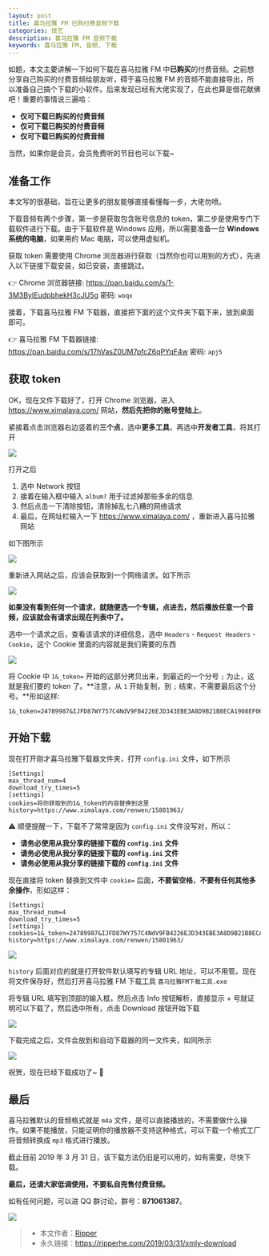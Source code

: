 ```yaml
---
layout: post
title: 喜马拉雅 FM 已购付费音频下载
categories: 技艺
description: 喜马拉雅 FM 音频下载
keywords: 喜马拉雅 FM, 音频, 下载
---
```


如题，本文主要讲解一下如何下载在喜马拉雅 FM 中**已购买**的付费音频。之前想分享自己购买的付费音频给朋友听，碍于喜马拉雅 FM 的音频不能直接导出，所以准备自己搞个下载的小软件。后来发现已经有大佬实现了，在此也算是借花献佛吧！重要的事情说三遍哈：

* **仅可下载已购买的付费音频**
* **仅可下载已购买的付费音频**
* **仅可下载已购买的付费音频**

当然，如果你是会员，会员免费听的节目也可以下载~

## 准备工作

本文写的很基础，旨在让更多的朋友能够直接看懂每一步，大佬勿喷。

下载音频有两个步骤，第一步是获取包含账号信息的 token，第二步是使用专门下载软件进行下载。由于下载软件是 Windows 应用，所以需要准备一台 **Windows 系统的电脑**，如果用的 Mac 电脑，可以使用虚拟机。

获取 token 需要使用 Chrome 浏览器进行获取（当然你也可以用别的方式），先进入以下链接下载安装，如已安装，直接跳过。

👉 Chrome 浏览器链接: <https://pan.baidu.com/s/1-3M3ByIEudpbhekH3cJU5g>  密码: `woqx`

接着，下载喜马拉雅 FM 下载器，直接把下面的这个文件夹下载下来，放到桌面即可。

👉 喜马拉雅 FM 下载器链接: <https://pan.baidu.com/s/17hVasZ0UM7pfcZ6qPYqF4w>  密码: `apj5`

## 获取 token

OK，现在文件下载好了，打开 Chrome 浏览器，进入 <https://www.ximalaya.com/> 网站，**然后先把你的账号登陆上**。

紧接着点击浏览器右边竖着的**三个点**，选中**更多工具**，再选中**开发者工具**，将其打开

![](https://raw.githubusercontent.com/ripperhe/Resource/master/20190331/Jietu20190331-124640.png)

打开之后

1. 选中 Network 按钮
2. 接着在输入框中输入 `album?` 用于过滤掉那些多余的信息
3. 然后点击一下清除按钮，清除掉乱七八糟的网络请求
4. 最后，在网址栏输入一下  <https://www.ximalaya.com/> ，重新进入喜马拉雅网站

如下图所示

![](https://raw.githubusercontent.com/ripperhe/Resource/master/20190331/Jietu20190331-125709.png)

重新进入网站之后，应该会获取到一个网络请求。如下所示

![](https://raw.githubusercontent.com/ripperhe/Resource/master/20190331/Jietu20190331-125823.png)

**如果没有看到任何一个请求，就随便选一个专辑，点进去，然后播放任意一个音频，应该就会有请求出现在列表中了。**

选中一个请求之后，查看该请求的详细信息，选中 `Headers` - `Request Headers` - `Cookie`，这个 Cookie 里面的内容就是我们需要的东西

![](https://raw.githubusercontent.com/ripperhe/Resource/master/20190331/Jietu20190331-130042.png)

将 Cookie 中 `1&_token=` 开始的这部分拷贝出来，到最近的一个分号 `;` 为止，这就是我们要的 token 了。**注意，从 `1` 开始复制，到 `;` 结束，不需要最后这个分号。**形如这样:

```
1&_token=24789987&IJFD87WY757C4NdV9FB4226EJD343EBE3A8D9B21B8ECA1908EF06FBF690BE15A02D806032C02CE58
```

## 开始下载

现在打开刚才喜马拉雅下载器文件夹，打开 `config.ini` 文件，如下所示

```
[Settings]
max_thread_num=4
download_try_times=5
[settings]
cookies=将你获取到的1&_token的内容替换到这里
history=https://www.ximalaya.com/renwen/15801963/
```

⚠️ 顺便提醒一下，下载不了常常是因为 `config.ini` 文件没写对，所以：

* **请务必使用从我分享的链接下载的 `config.ini` 文件**
* **请务必使用从我分享的链接下载的 `config.ini` 文件**
* **请务必使用从我分享的链接下载的 `config.ini` 文件**

现在直接将 token 替换到文件中 `cookie=` 后面，**不要留空格**，**不要有任何其他多余操作**，形如这样：

```
[Settings]
max_thread_num=4
download_try_times=5
[settings]
cookies=1&_token=24789987&IJFD87WY757C4NdV9FB4226EJD343EBE3A8D9B21B8ECA1908EF06FBF690BE15A02D806032C02CE58
history=https://www.ximalaya.com/renwen/15801963/
```

![](https://raw.githubusercontent.com/ripperhe/Resource/master/20190331/Jietu20190331-130334.png)

`history` 后面对应的就是打开软件默认填写的专辑 URL 地址，可以不用管。现在将文件保存好，然后打开喜马拉雅 FM 下载工具 `喜马拉雅FM下载工具.exe`

将专辑 URL 填写到顶部的输入框，然后点击 Info 按钮解析，直接显示 + 号就证明可以下载了，然后选中所有，点击 Download 按钮开始下载

![](https://raw.githubusercontent.com/ripperhe/Resource/master/20190331/Jietu20190331-130620.png)

下载完成之后，文件会放到和自动下载器的同一文件夹，如同所示

![](https://raw.githubusercontent.com/ripperhe/Resource/master/20190331/Jietu20190331-130718.png)

祝贺，现在已经下载成功了~ 🎉

## 最后

喜马拉雅默认的音频格式就是 `m4a` 文件，是可以直接播放的，不需要做什么操作。如果不能播放，只能证明你的播放器不支持这种格式，可以下载一个格式工厂将音频转换成 `mp3` 格式进行播放。

截止目前 2019 年 3 月 31 日，该下载方法仍旧是可以用的，如有需要，尽快下载。

**最后，还请大家低调使用，不要私自兜售付费音频。**

如有任何问题，可以进 QQ 群讨论，群号：**871061387**。

![](https://raw.githubusercontent.com/ripperhe/Resource/master/20190331/IMG_0524.JPG)

> * 本文作者：[Ripper](https://github.com/ripperhe)
> * 永久链接：<https://ripperhe.com/2019/03/31/xmly-download>
